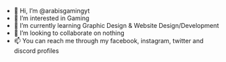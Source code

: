 - 👋 Hi, I’m @arabisgamingyt
- 👀 I’m interested in Gaming
- 🌱 I’m currently learning Graphic Design & Website Design/Development
- 💞️ I’m looking to collaborate on nothing
- 📫 You can reach me through my facebook, instagram, twitter and discord profiles

<!---
arabisgamingyt/arabisgamingyt is a ✨ special ✨ repository because its `README.md` (this file) appears on your GitHub profile.
You can click the Preview link to take a look at your changes.
--->
